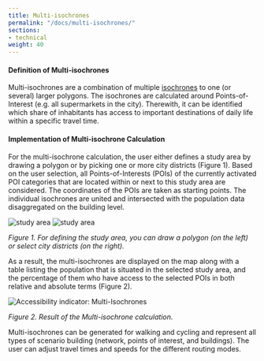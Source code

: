 ```yaml
---
title: Multi-isochrones   
permalink: "/docs/multi-isochrones/"
sections:
- technical
weight: 40
---
```

#### Definition of Multi-isochrones

Multi-isochrones are a combination of multiple [isochrones](/docs/isochrone/ "Documentation on isochrones") to one (or several) larger polygons. The isochrones are calculated around Points-of-Interest (e.g. all supermarkets in the city). Therewith, it can be identified which share of inhabitants has access to important destinations of daily life within a specific travel time. 

#### Implementation of Multi-isochrone Calculation

For the multi-isochrone calculation, the user either defines a study area by drawing a polygon or by picking one or more city districts (Figure 1). Based on the user selection, all Points-of-Interests (POIs) of the currently activated POI categories that are located within or next to this study area are considered. The coordinates of the POIs are taken as starting points. The individual isochrones are united and intersected with the population data disaggregated on the building level. 

<img src="\images\docs\technical_documentation\multi-isochrones\multi-isochrone_1_en.webp" alt="study area" 
style="max-height:300px;"/>
<img src="\images\docs\technical_documentation\multi-isochrones\multi-isochrone_2_en.webp" alt="study area" 
style="max-height:300px;"/>

_Figure 1. For defining the study area, you can draw a polygon (on the left) or select city districts (on the right)._
   
As a result, the multi-isochrones are displayed on the map along with a table listing the population that is situated in the selected study area, and the percentage of them who have access to the selected POIs in both relative and absolute terms (Figure 2).

![Accessibility indicator: Multi-Isochrones](/images/docs/technical_documentation/multi-isochrones/multi-isochrone_3_en.webp "Accessibility indicator: Multi-isochrones")

_Figure 2. Result of the Multi-isochrone calculation._

Multi-isochrones can be generated for walking and cycling and represent all types of scenario building (network, points of interest, and buildings). The user can adjust travel times and speeds for the different routing modes.
